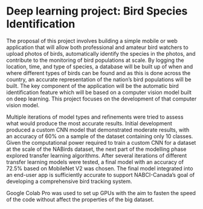 # Deep learning project: Bird Species Identification


The proposal of this project involves building a simple mobile or web application that will allow both professional and amateur bird watchers to upload photos of birds, automatically identify the species in the photos, and contribute to the monitoring of bird populations at scale. By logging the location, time, and type of species, a database will be built up of when and where different types of birds can be found and as this is done across the country, an accurate representation of the nation’s bird populations will be built. The key component of the application will be the automatic bird identification feature which will be based on a computer vision model built on deep learning. This project focuses on the development of that computer vision model.

Multiple iterations of model types and refinements were tried to assess what would produce the most accurate results. Initial development produced a custom CNN model that demonstrated moderate results, with an accuracy of 60% on a sample of the dataset containing only 10 classes. Given the computational power required to train a custom CNN for a dataset at the scale of the NABirds dataset, the next part of the modelling phase explored transfer learning algorithms. After several iterations of different transfer learning models were tested, a final model with an accuracy of 72.5% based on MobileNet V2 was chosen. The final model integrated into an end-user app is sufficiently accurate to support NABCI-Canada’s goal of developing a comprehensive bird tracking system. 

Google Colab Pro was used to set up GPUs with the aim to fasten the speed of the code without affect the properties of the big dataset. 
